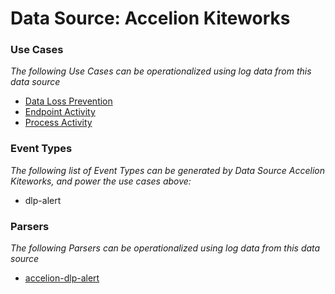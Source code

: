 Data Source: Accelion Kiteworks
===============================

### Use Cases

_The following Use Cases can be operationalized using log data from this data source_

* [Data Loss Prevention](usecase_data_loss_prevention.md)
* [Endpoint Activity](usecase_endpoint_activity.md)
* [Process Activity](usecase_process_activity.md)


### Event Types

_The following list of Event Types can be generated by Data Source Accelion Kiteworks, and power the use cases above:_

- dlp-alert


### Parsers

_The following Parsers can be operationalized using log data from this data source_

* [accelion-dlp-alert](parserContent_accelion-dlp-alert.md)
